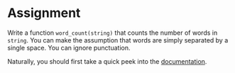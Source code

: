 # Assignment

Write a function `word_count(string)` that counts the number of words in `string`.
You can make the assumption that words are simply separated by a single space.
You can ignore punctuation.

Naturally, you should first take a quick peek into the [documentation](https://docs.python.org/3/library/stdtypes.html).